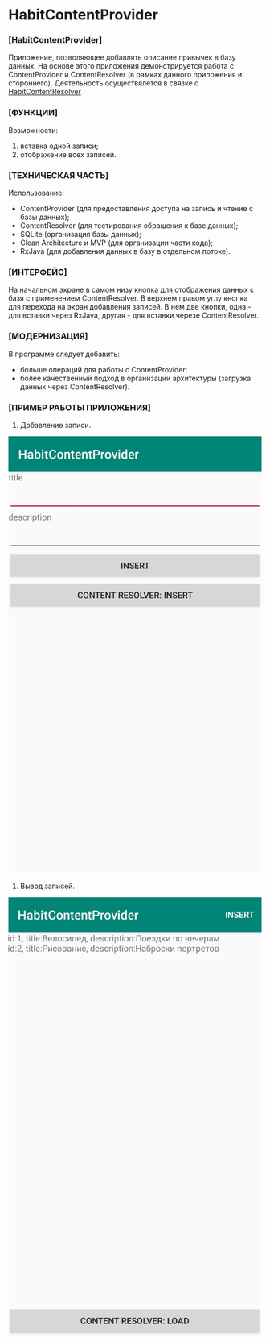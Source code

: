 # HabitContentProvider

### [HabitContentProvider]

Приложение, позволяющее добавлять описание привычек в базу данных.
На основе этого приложения демонстрируется работа с ContentProvider и ContentResolver (в рамках данного приложения и стороннего).
Деятельность осуществялется в связке с [HabitContentResolver](https://github.com/SergeyKozhukhov/HabitContentResolver)

### [ФУНКЦИИ]

Возможности:

1. вставка одной записи;
2. отображение всех записей.

### [ТЕХНИЧЕСКАЯ ЧАСТЬ]

Использование:

- ContentProvider (для предоставления доступа на запись и чтение с базы данных);
- ContentResolver (для тестирования обращения к базе данных);
- SQLite (организация базы данных);
- Clean Architecture и MVP (для организации части кода);
- RxJava (для добавления данных в базу в отдельном потоке).

### [ИНТЕРФЕЙС]

На начальном экране в самом низу кнопка для отображения данных с базя с применением ContentResolver.
В верхнем правом углу кнопка для перехода на экран добавления записей. В нем две кнопки, одна - для вставки через RxJava, другая - для вставки черезе ContentResolver. 

### [МОДЕРНИЗАЦИЯ]

В программе следует добавить:

- больше операций для работы с ContentProvider;
- более качественный подход в организации архитектуры (загрузка данных через ContentResolver).

### [ПРИМЕР РАБОТЫ ПРИЛОЖЕНИЯ]

1. Добавление записи.

![Image alt](/scr/01_01.jpg)

1. Вывод записей.

![Image alt](/scr/01_02.jpg)
